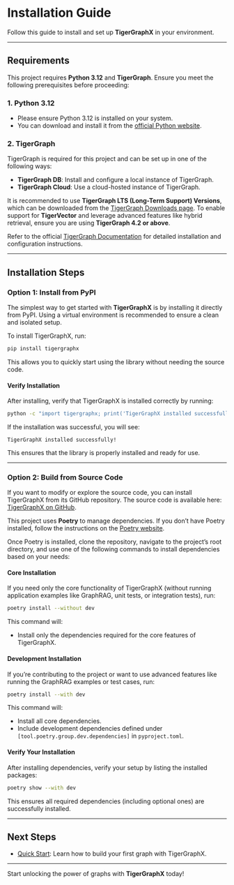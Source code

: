 # Installation Guide

Follow this guide to install and set up **TigerGraphX** in your environment.

---

## Requirements

This project requires **Python 3.12** and **TigerGraph**. Ensure you meet the following prerequisites before proceeding:

### **1. Python 3.12**
- Please ensure Python 3.12 is installed on your system.
- You can download and install it from the [official Python website](https://www.python.org/downloads/).

### **2. TigerGraph**

TigerGraph is required for this project and can be set up in one of the following ways:

- **TigerGraph DB**: Install and configure a local instance of TigerGraph.
- **TigerGraph Cloud**: Use a cloud-hosted instance of TigerGraph.

It is recommended to use **TigerGraph LTS (Long-Term Support) Versions**, which can be downloaded from the [TigerGraph Downloads page](https://dl.tigergraph.com/). To enable support for **TigerVector** and leverage advanced features like hybrid retrieval, ensure you are using **TigerGraph 4.2 or above**.

Refer to the official [TigerGraph Documentation](https://docs.tigergraph.com/home/) for detailed installation and configuration instructions.

---

## Installation Steps


### **Option 1: Install from PyPI**

The simplest way to get started with **TigerGraphX** is by installing it directly from PyPI. Using a virtual environment is recommended to ensure a clean and isolated setup.

To install TigerGraphX, run:
```bash
pip install tigergraphx
```

This allows you to quickly start using the library without needing the source code.

#### **Verify Installation**

After installing, verify that TigerGraphX is installed correctly by running:
```bash
python -c "import tigergraphx; print('TigerGraphX installed successfully!')"
```

If the installation was successful, you will see:
```
TigerGraphX installed successfully!
```

This ensures that the library is properly installed and ready for use.

---

### **Option 2: Build from Source Code**

If you want to modify or explore the source code, you can install TigerGraphX from its GitHub repository. The source code is available here: [TigerGraphX on GitHub](https://github.com/xuanleilin/tigergraphx).

This project uses **Poetry** to manage dependencies. If you don’t have Poetry installed, follow the instructions on the [Poetry website](https://python-poetry.org/docs/#installation).

Once Poetry is installed, clone the repository, navigate to the project’s root directory, and use one of the following commands to install dependencies based on your needs:

#### **Core Installation**
If you need only the core functionality of TigerGraphX (without running application examples like GraphRAG, unit tests, or integration tests), run:
```bash
poetry install --without dev
```

This command will:

- Install only the dependencies required for the core features of TigerGraphX.

#### **Development Installation**
If you’re contributing to the project or want to use advanced features like running the GraphRAG examples or test cases, run:
```bash
poetry install --with dev
```

This command will:

- Install all core dependencies.
- Include development dependencies defined under `[tool.poetry.group.dev.dependencies]` in `pyproject.toml`.

#### **Verify Your Installation**
After installing dependencies, verify your setup by listing the installed packages:
```bash
poetry show --with dev
```

This ensures all required dependencies (including optional ones) are successfully installed.

---

## Next Steps

- [Quick Start](quick_start.ipynb): Learn how to build your first graph with TigerGraphX.

---

Start unlocking the power of graphs with **TigerGraphX** today!
